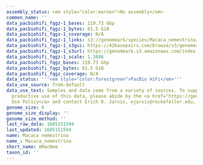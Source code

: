 ```yaml
---
assembly_status: <em style="color:maroon">No assembly</em>
common_name: ''
data_pacbiohifi_fqgz-1_bases: 119.73 Gbp
data_pacbiohifi_fqgz-1_bytes: 81.5 GiB
data_pacbiohifi_fqgz-1_coverage: N/A
data_pacbiohifi_fqgz-1_links: s3://genomeark/species/Macaca_nemestrina/mMacNem1/genomic_data/pacbio_hifi/<br>
data_pacbiohifi_fqgz-1_s3gui: https://42basepairs.com/browse/s3/genomeark/species/Macaca_nemestrina/mMacNem1/genomic_data/pacbio_hifi/
data_pacbiohifi_fqgz-1_s3url: https://genomeark.s3.amazonaws.com/index.html?prefix=species/Macaca_nemestrina/mMacNem1/genomic_data/pacbio_hifi/
data_pacbiohifi_fqgz-1_scale: 1.3686
data_pacbiohifi_fqgz_bases: 119.73 Gbp
data_pacbiohifi_fqgz_bytes: 81.5 GiB
data_pacbiohifi_fqgz_coverage: N/A
data_status: '''<em style="color:forestgreen">PacBio HiFi</em>'''
data_use_source: from-default
data_use_text: Samples and data come from a variety of sources. To support fair and
  productive use of this data, please abide by the <a href="https://genome10k.soe.ucsc.edu/data-use-policies/">Data
  Use Policy</a> and contact Erich D. Jarvis, ejarvis@rockefeller.edu, with any questions.
genome_size: 0
genome_size_display: ''
genome_size_method: ''
last_raw_data: 1685151594
last_updated: 1685151594
name: Macaca nemestrina
name_: Macaca_nemestrina
short_name: mMacNem
taxon_id: ''
---
```

